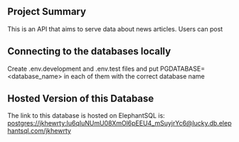## Project Summary
This is an API that aims to serve data about news articles. Users can post 

## Connecting to the databases locally

Create .env.development and .env.test files and put PGDATABASE=<database_name> in each of them with the correct database name

## Hosted Version of this Database

The link to this database is hosted on ElephantSQL is: 
<postgres://jkhewrty:lu6qIuNUmU08XmOl6pEEU4_mSuyjrYc6@lucky.db.elephantsql.com/jkhewrty>

